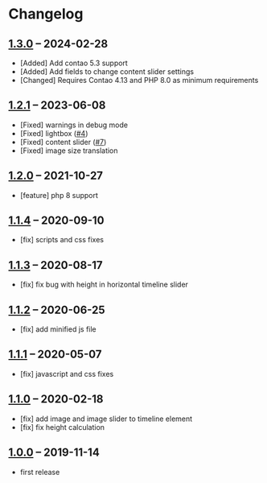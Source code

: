 # Changelog

[//]: <> (
Types of changes
    Added for new Addeds.
    Changed for changes in existing functionality.
    Deprecated for soon-to-be removed Addeds.
    Removed for now removed Addeds.
    Fixed for any bug fixes.
    Security in case of vulnerabilities.
)

## [1.3.0](https://github.com/contao-themes-net/animated-timeline-bundle/tree/1.3.0) – 2024-02-28

- [Added] Add contao 5.3 support
- [Added] Add fields to change content slider settings
- [Changed] Requires Contao 4.13 and PHP 8.0 as minimum requirements

## [1.2.1](https://github.com/contao-themes-net/animated-timeline-bundle/tree/1.2.1) – 2023-06-08

- [Fixed] warnings in debug mode
- [Fixed] lightbox ([#4](https://github.com/pdir/animated-timeline-bundle/issues/4))
- [Fixed] content slider ([#7](https://github.com/pdir/animated-timeline-bundle/issues/7))
- [Fixed] image size translation

## [1.2.0](https://github.com/contao-themes-net/animated-timeline-bundle/tree/1.2.0) – 2021-10-27

- [feature] php 8 support

## [1.1.4](https://github.com/contao-themes-net/animated-timeline-bundle/tree/1.1.4) – 2020-09-10

- [fix] scripts and css fixes

## [1.1.3](https://github.com/contao-themes-net/animated-timeline-bundle/tree/1.1.3) – 2020-08-17

- [fix] fix bug with height in horizontal timeline slider

## [1.1.2](https://github.com/contao-themes-net/animated-timeline-bundle/tree/1.1.2) – 2020-06-25

- [fix] add minified js file

## [1.1.1](https://github.com/contao-themes-net/animated-timeline-bundle/tree/1.1.1) – 2020-05-07

- [fix] javascript and css fixes

## [1.1.0](https://github.com/contao-themes-net/animated-timeline-bundle/tree/1.1.0) – 2020-02-18

- [fix] add image and image slider to timeline element
- [fix] fix height calculation

## [1.0.0](https://github.com/contao-themes-net/animated-timeline-bundle/tree/1.0.0) – 2019-11-14

- first release
